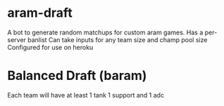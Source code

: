 # aram-draft
A bot to generate random matchups for custom aram games.
Has a per-server banlist
Can take inputs for any team size and champ pool size
Configured for use on heroku

# Balanced Draft (baram)
Each team will have at least 1 tank 1 support and 1 adc
